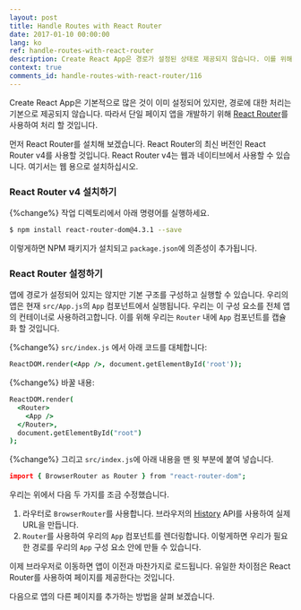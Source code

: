 ```yaml
---
layout: post
title: Handle Routes with React Router
date: 2017-01-10 00:00:00
lang: ko 
ref: handle-routes-with-react-router
description: Create React App은 경로가 설정된 상태로 제공되지 않습니다. 이를 위해 React Router를 사용할 것입니다. React Router의 최신 버전인 React Router v4는 React 구성 요소의 조합 가능한 특성을 포함하며 단일 페이지 응용 프로그램에서 경로 작업을 하기가 쉽습니다.
context: true
comments_id: handle-routes-with-react-router/116
---
```


Create React App은 기본적으로 많은 것이 이미 설정되어 있지만, 경로에 대한 처리는 기본으로 제공되지 않습니다. 따라서 단일 페이지 앱을 개발하기 위해 [React Router](https://reacttraining.com/react-router/)를 사용하여 처리 할 것입니다.


먼저 React Router를 설치해 보겠습니다. React Router의 최신 버전인 React Router v4를 사용할 것입니다. React Router v4는 웹과 네이티브에서 사용할 수 있습니다. 여기서는 웹 용으로 설치하십시오.

### React Router v4 설치하기

{%change%} 작업 디렉토리에서 아래 명령어를 실행하세요.

``` bash
$ npm install react-router-dom@4.3.1 --save
```

이렇게하면 NPM 패키지가 설치되고 `package.json`에 의존성이 추가됩니다.

### React Router  설정하기

앱에 경로가 설정되어 있지는 않지만 기본 구조를 구성하고 실행할 수 있습니다. 우리의 앱은 현재 `src/App.js`의 `App` 컴포넌트에서 실행됩니다. 우리는 이 구성 요소를 전체 앱의 컨테이너로 사용하려고합니다. 이를 위해 우리는 `Router` 내에 `App` 컴포넌트를 캡슐화 할 것입니다.

{%change%} `src/index.js` 에서 아래 코드를 대체합니다:

``` coffee
ReactDOM.render(<App />, document.getElementById('root'));
```

{%change%} 바꿀 내용:

``` coffee
ReactDOM.render(
  <Router>
    <App />
  </Router>,
  document.getElementById("root")
);
```

{%change%} 그리고 `src/index.js`에 아래 내용을 맨 윗 부분에 붙여 넣습니다.

``` coffee
import { BrowserRouter as Router } from "react-router-dom";
```

우리는 위에서 다음 두 가지를 조금 수정했습니다.

1. 라우터로 `BrowserRouter`를 사용합니다. 브라우저의 [History](https://developer.mozilla.org/en-US/docs/Web/API/History) API를 사용하여 실제 URL을 만듭니다.
2. `Router`를 사용하여 우리의 `App` 컴포넌트를 렌더링합니다. 이렇게하면 우리가 필요한 경로를 우리의 `App` 구성 요소 안에 만들 수 있습니다.

이제 브라우저로 이동하면 앱이 이전과 마찬가지로 로드됩니다. 유일한 차이점은 React Router를 사용하여 페이지를 제공한다는 것입니다.

다음으로 앱의 다른 페이지를 추가하는 방법을 살펴 보겠습니다.

